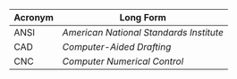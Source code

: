 | **Acronym** | **Long Form** |
| ----------- | ----------- |
| ANSI | *American National Standards Institute* |
| CAD | *Computer-Aided Drafting* |
| CNC | *Computer Numerical Control* |

